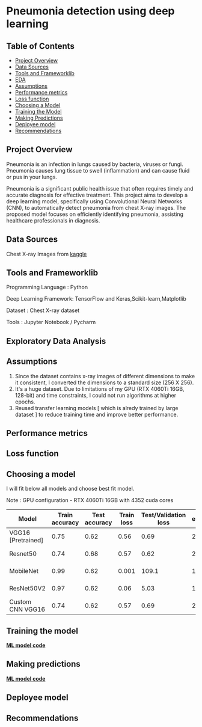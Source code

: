 # Pneumonia detection using deep learning

## Table of Contents
- [Project Overview](#project-overview)
- [Data Sources](#data-sources)
- [Tools and Frameworklib](#tools-and-frameworklib)
- [EDA](#exploratory-data-analysis)
- [Assumptions](#assumptions)
- [Performance metrics](#performance-metrics)
- [Loss function](#loss-function)
- [Choosing a Model](#choosing-a-model)
- [Training the Model](#training-the-model)
- [Making Predictions](#making-predictions)
- [Deployee model](#deployee-model)
- [Recommendations](#recommendations)

## Project Overview
  Pneumonia is an infection in lungs caused by bacteria, viruses or fungi. Pneumonia causes lung tissue to swell (inflammation) and can cause fluid or pus in your lungs. 
  
  Pneumonia is a significant public health issue that often requires timely and accurate diagnosis for effective treatment. This project aims to develop a deep learning model, specifically using Convolutional 
  Neural Networks (CNN), to automatically detect pneumonia from chest X-ray images. The proposed model focuses on efficiently identifying pneumonia, assisting healthcare professionals in diagnosis.

## Data Sources
   Chest X-ray Images from [kaggle](https://www.kaggle.com/datasets/paultimothymooney/chest-xray-pneumonia)

## Tools and Frameworklib

  Programming Language   : Python
  
  Deep Learning Framework: TensorFlow and Keras,Scikit-learn,Matplotlib
  
  Dataset                : Chest X-ray dataset
  
  Tools                  : Jupyter Notebook / Pycharm

## Exploratory Data Analysis

## Assumptions
1. Since the dataset contains x-ray images of different dimensions to make it consistent, I converted the dimensions to a standard size (256 X 256).
2. It's a huge dataset. Due to limitations of my GPU (RTX 4060Ti 16GB, 128-bit) and time constraints, I could not run algorithms at higher epochs.
3. Reused transfer learning models [ which is alredy trained by large dataset ] to reduce training time and improve better performance.

## Performance metrics

## Loss function

## Choosing a model

I will fit below all models and choose best fit model.

Note : GPU configuration - RTX 4060Ti 16GB with 4352 cuda cores

Model                 | Train accuracy  | Test accuracy |   Train loss  | Test/Validation loss |  epochs |    Hyperparameters                      |
--------------------- | -------------   | ------------- | ------------- |  -------------       | --------|  -----------------------------          | 
VGG16 [Pretrained]    |   0.75          |   0.62        |   0.56        |    0.69              |   20    |   optimizer = adam,learning_rate=0.0001 |
Resnet50              |   0.74          |   0.68        |   0.57        |    0.62              |   20    |   optimizer = adam,learning_rate=0.0001 |
MobileNet             |   0.99          |   0.62        |   0.001       |    109.1             |   10    |   optimizer = adam,learning_rate=0.0001 |
ResNet50V2            |   0.97          |   0.62        |   0.06        |    5.03              |   10    |   optimizer = adam,learning_rate=0.0001 |
Custom CNN VGG16      |   0.74          |   0.62        |   0.57        |    0.69              |   20    |   optimizer = adam,learning_rate=0.0001 |


## Training the model
[**ML model code**](ML_Models.ipynb)

## Making predictions
[**ML model code**](ML_Models.ipynb)

## Deployee model

## Recommendations

